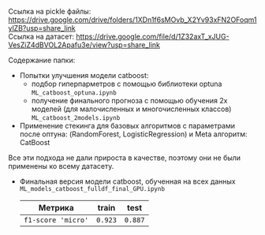 Ссылка на pickle файлы: https://drive.google.com/drive/folders/1XDn1f6sMOvb_X2Yv93xFN2OFoqm1ylZB?usp=share_link  
Ссылка на датасет: https://drive.google.com/file/d/1Z32axT_xJUG-VesZiZ4dBVOL2Apafu3e/view?usp=share_link

Содержание папки:
 - Попытки улучшения модели catboost:
   * подбор гиперпарметров с помощью библиотеки optuna `ML_catboost_optuna.ipynb`
   * получение финального прогноза с помощью обучения 2х моделей (для малочисленных и многочисленных классов) `ML_catboost_2models.ipynb`
 - Применение стекинга для базовых алгоритмов с параметрами после оптуна: (RandomForest, LogisticRegression) и Meta алгоритм: CatBoost

Все эти подхода не дали прироста в качестве, поэтому они не были применены ко всему датасету. 

 - Финальная версия модели catboost, обученная на всех данных `ML_models_catboost_fulldf_final_GPU.ipynb`
 
   | Метрика | train | test |
   | ------------- |:------------------:| :-----:|
   | `f1-score 'micro'`| `0.923` | `0.887` |
